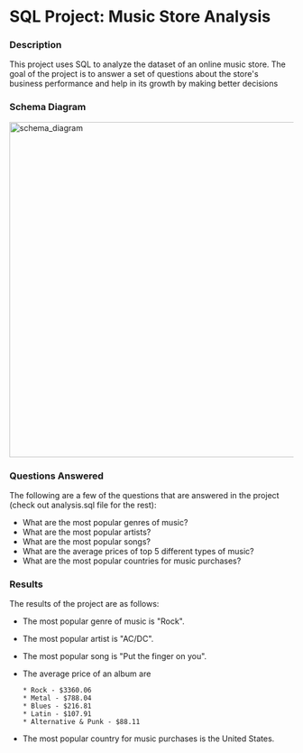 # SQL Project: Music Store Analysis

### Description
This project uses SQL to analyze the dataset of an online music store. The goal of the project is to answer a set of questions about the store's business performance and help in its growth by making better decisions

### Schema Diagram

<img width="594" alt="schema_diagram" src="https://github.com/divya030/Music_Store_Analysis_Sql/assets/96876070/87a6ee88-a850-43b1-bac4-fd80f0d9d1e2">

### Questions Answered

The following are a few of the questions that are answered in the project (check out analysis.sql file for the rest):

* What are the most popular genres of music?
* What are the most popular artists?
* What are the most popular songs?
* What are the average prices of top 5 different types of music?
* What are the most popular countries for music purchases?

### Results

The results of the project are as follows:

* The most popular genre of music is "Rock".
* The most popular artist is "AC/DC".
* The most popular song is "Put the finger on you".
* The average price of an album are
  
      * Rock - $3360.06
      * Metal - $788.04
      * Blues - $216.81
      * Latin - $107.91
      * Alternative & Punk - $88.11
* The most popular country for music purchases is the United States.
